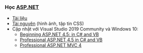 <h3>Học <a href="https://ngocminhtran.com/asp-net-4-5/">ASP.NET</a></h3> 
<ul>
  <li><a href="https://ngocminhtran.com/asp-net-4-5/">Tài liệu</a></li>
  <li><a href="https://github.com/TranNgocMinh/ASP.NET-4.5/tree/master/Themes">Tài nguyên</a> (hình ảnh, tập tin CSS)</li>
  <li>Cập nhật với Visual Studio 2019 Community và Windows 10:
      <ul>
        <li><a href="http://www.wrox.com/WileyCDA/WroxTitle/Beginning-ASP-NET-4-5-in-C-and-VB.productCd-1118311809.html">Beginning ASP.NET 4.5: in C# and VB</a></li>
        <li><a href="http://www.wrox.com/WileyCDA/WroxTitle/Professional-ASP-NET-4-5-in-C-and-VB.productCd-1118311825.html">Professional ASP.NET 4.5 in C# and VB</a></li>
        <li><a href="http://www.wrox.com/WileyCDA/WroxTitle/Professional-ASP-NET-MVC-4.productCd-111834846X.html">Professional ASP.NET MVC 4
</a></li>
      </ul>
  </li>
</ul>
  
  
